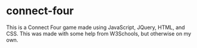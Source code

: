 # connect-four

This is a Connect Four game made using JavaScript, JQuery, HTML, and CSS. This was made with some help from W3Schools, but otherwise on my own.
